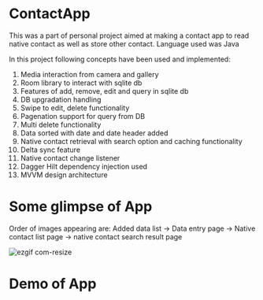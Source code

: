 # ContactApp
This was a part of personal project aimed at making a contact app to read native contact as well as store other contact. Language used was Java

In this project following concepts have been used and implemented:
1. Media interaction from camera and gallery
2. Room library to interact with sqlite db
3. Features of add, remove, edit and query in sqlite db
4. DB upgradation handling 
5. Swipe to edit, delete functionality
6. Pagenation support for query from DB
7. Multi delete functionality
8. Data sorted with date and date header added
9. Native contact retrieval with search option and caching functionality
10. Delta sync feature 
11. Native contact change listener
12. Dagger Hilt dependency injection used
13. MVVM design architecture

# Some glimpse of App

Order of images appearing are:
Added data list -> Data entry page -> Native contact list page -> native contact search result page

![ezgif com-resize](https://user-images.githubusercontent.com/36126610/115123839-8bae2780-9fdc-11eb-8c99-6303926fa77d.gif)

# Demo of App


